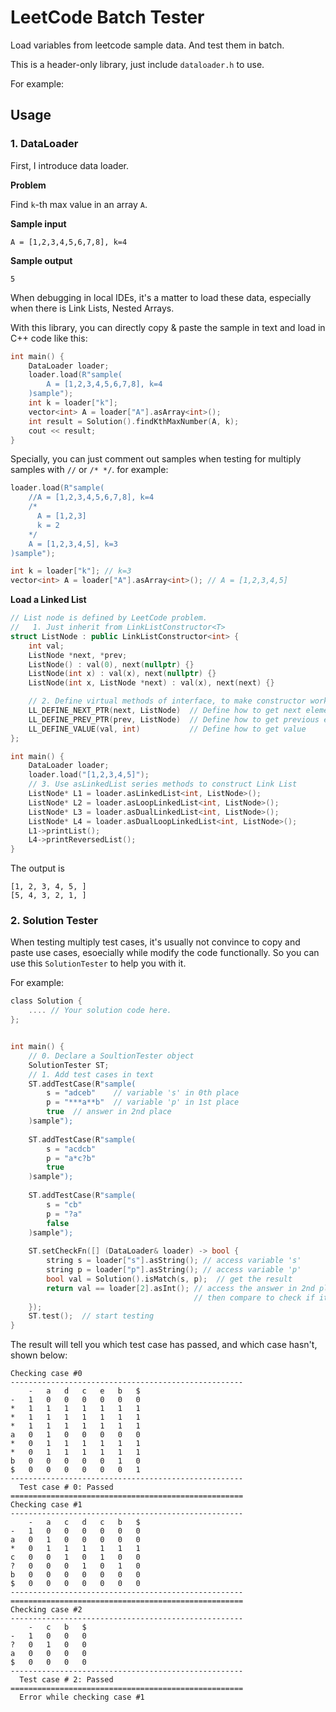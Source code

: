 # LeetCode Batch Tester 

Load variables from leetcode sample data. And test them in batch.

This is a header-only library, just include `dataloader.h` to use.

For example: 

## Usage

### 1. DataLoader

First, I introduce data loader.

**Problem**

Find `k`-th max value in an array `A`.

**Sample input**
```
A = [1,2,3,4,5,6,7,8], k=4
```

**Sample output**
```
5
```

When debugging in local IDEs, it's a matter to load these data, especially when there
is Link Lists, Nested Arrays. 

With this library, you can directly copy & paste the sample in text and load in C++ code like this:
```c++
int main() {
    DataLoader loader;
    loader.load(R"sample(
        A = [1,2,3,4,5,6,7,8], k=4
    )sample");
    int k = loader["k"];
    vector<int> A = loader["A"].asArray<int>();
    int result = Solution().findKthMaxNumber(A, k);
    cout << result;
}
```

Specially, you can just comment out samples when testing for multiply samples with `//` or `/* */`.
for example:
```c++
loader.load(R"sample(
    //A = [1,2,3,4,5,6,7,8], k=4
    /*
      A = [1,2,3]
      k = 2
    */
    A = [1,2,3,4,5], k=3
)sample");

int k = loader["k"]; // k=3
vector<int> A = loader["A"].asArray<int>(); // A = [1,2,3,4,5]
```

**Load a Linked List**

```c++
// List node is defined by LeetCode problem.
//   1. Just inherit from LinkListConstructor<T>
struct ListNode : public LinkListConstructor<int> {
    int val;
    ListNode *next, *prev;
    ListNode() : val(0), next(nullptr) {}
    ListNode(int x) : val(x), next(nullptr) {}
    ListNode(int x, ListNode *next) : val(x), next(next) {}

    // 2. Define virtual methods of interface, to make constructor work
    LL_DEFINE_NEXT_PTR(next, ListNode)  // Define how to get next element
    LL_DEFINE_PREV_PTR(prev, ListNode)  // Define how to get previous element
    LL_DEFINE_VALUE(val, int)           // Define how to get value
};

int main() {
    DataLoader loader;
    loader.load("[1,2,3,4,5]");
    // 3. Use asLinkedList series methods to construct Link List
    ListNode* L1 = loader.asLinkedList<int, ListNode>();
    ListNode* L2 = loader.asLoopLinkedList<int, ListNode>();
    ListNode* L3 = loader.asDualLinkedList<int, ListNode>();
    ListNode* L4 = loader.asDualLoopLinkedList<int, ListNode>();
    L1->printList();
    L4->printReversedList();
}
```

The output is
```
[1, 2, 3, 4, 5, ]
[5, 4, 3, 2, 1, ]
```
### 2. Solution Tester

When testing multiply test cases, it's usually not convince to copy 
and paste use cases, esoecially while modify the code functionally. So 
you can use this `SolutionTester` to help you with it.

For example: 
```c
class Solution {
    .... // Your solution code here.
};


int main() {
    // 0. Declare a SoultionTester object
    SolutionTester ST;
    // 1. Add test cases in text
    ST.addTestCase(R"sample(
        s = "adceb"    // variable 's' in 0th place
        p = "***a**b"  // variable 'p' in 1st place
        true  // answer in 2nd place
    )sample");
    
    ST.addTestCase(R"sample(
        s = "acdcb"
        p = "a*c?b"
        true
    )sample");
    
    ST.addTestCase(R"sample(
        s = "cb"
        p = "?a"
        false
    )sample");
    
    ST.setCheckFn([] (DataLoader& loader) -> bool {
        string s = loader["s"].asString(); // access variable 's'
        string p = loader["p"].asString(); // access variable 'p'
        bool val = Solution().isMatch(s, p);  // get the result
        return val == loader[2].asInt(); // access the answer in 2nd place
                                         // then compare to check if it's a right answer.
    });
    ST.test();  // start testing
}
```

The result will tell you which test case has passed, and which case hasn't, shown below:
```
Checking case #0
----------------------------------------------------
	-	a	d	c	e	b   $
-	1	0	0	0	0	0	0	
*	1	1	1	1	1	1	1	
*	1	1	1	1	1	1	1	
*	1	1	1	1	1	1	1	
a	0	1	0	0	0	0	0	
*	0	1	1	1	1	1	1	
*	0	1	1	1	1	1	1	
b	0	0	0	0	0	1	0	
$	0	0	0	0	0	0	1	
----------------------------------------------------
  Test case # 0: Passed
====================================================
Checking case #1
----------------------------------------------------
	-	a	c	d	c	b	$
-	1	0	0	0	0	0	0	
a	0	1	0	0	0	0	0	
*	0	1	1	1	1	1	1	
c	0	0	1	0	1	0	0	
?	0	0	0	1	0	1	0	
b	0	0	0	0	0	0	0	
$	0	0	0	0	0	0	0	
----------------------------------------------------
====================================================
Checking case #2
----------------------------------------------------
	-	c	b   $
-	1	0	0	0	
?	0	1	0	0	
a	0	0	0	0	
$	0	0	0	0	
----------------------------------------------------
  Test case # 2: Passed
====================================================
  Error while checking case #1
```
